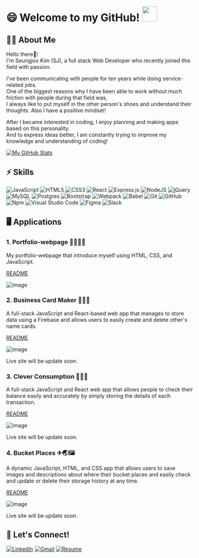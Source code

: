 # 😄 Welcome to my GitHub! <img src="https://raw.githubusercontent.com/MartinHeinz/MartinHeinz/master/wave.gif" width="40px">


## 🙋‍♂️ About Me
Hello there👋! <br />
I'm Seungjoo Kim (SJ), a full stack Web Developer who recently joined this field with passion. <br /> 

I've been communicating with people for ten years while doing service-related jobs. <br />
One of the biggest reasons why I have been able to work without much friction with people during that field was, <br />
I always like to put myself in the other person's shoes and understand their thoughts. Also I have a positive mindset! <br />

After I became interested in coding, I enjoy planning and making apps based on this personality. <br />
And to express ideas better, I am constantly trying to improve my knowledge and understanding of coding!

[![My GitHub Stats](https://github-readme-stats.vercel.app/api/?username=SeungjooKimSJ&count_private=true&theme=outrun&show_icons=true&hide=contribs,stars)]()

<!-- [![My GitHub Language Stats](https://github-readme-stats.vercel.app/api/top-langs/?username=SeungjooKimSJ&langs_count=5&theme=outrun)]() -->


## ⚡ Skills
<img alt="JavaScript" src="https://img.shields.io/badge/javascript-%23323330.svg?style=for-the-badge&logo=javascript&logoColor=%23F7DF1E"/> <img alt="HTML5" src="https://img.shields.io/badge/html5-%23E34F26.svg?style=for-the-badge&logo=html5&logoColor=white"/> <img alt="CSS3" src="https://img.shields.io/badge/css3-%231572B6.svg?style=for-the-badge&logo=css3&logoColor=white"/> <img alt="React" src="https://img.shields.io/badge/react-%2320232a.svg?style=for-the-badge&logo=react&logoColor=%2361DAFB"/> <img alt="Express.js" src="https://img.shields.io/badge/express.js-%23404d59.svg?style=for-the-badge&logo=express&logoColor=%2361DAFB"/> <img alt="NodeJS" src="https://img.shields.io/badge/node.js-%2343853D.svg?style=for-the-badge&logo=node-dot-js&logoColor=white"/> <img alt="jQuery" src="https://img.shields.io/badge/jquery-%230769AD.svg?style=for-the-badge&logo=jquery&logoColor=white"/> <img alt="MySQL" src="https://img.shields.io/badge/mysql-%2300f.svg?style=for-the-badge&logo=mysql&logoColor=white"/> <img alt="Postgres" src ="https://img.shields.io/badge/postgres-%23316192.svg?style=for-the-badge&logo=postgresql&logoColor=white"/> <img alt="Bootstrap" src="https://img.shields.io/badge/bootstrap-%23563D7C.svg?style=for-the-badge&logo=bootstrap&logoColor=white"/> <img alt="Webpack" src="https://img.shields.io/badge/webpack-%238DD6F9.svg?style=for-the-badge&logo=webpack&logoColor=black" /> <img alt="Babel" src="https://img.shields.io/badge/Babel-F9DC3e?style=for-the-badge&logo=babel&logoColor=black" /> <img alt="Git" src="https://img.shields.io/badge/git-%23F05033.svg?style=for-the-badge&logo=git&logoColor=white"/> <img alt="GitHub" src="https://img.shields.io/badge/github-%23121011.svg?style=for-the-badge&logo=github&logoColor=white"/> <img alt="Npm" src="https://img.shields.io/badge/npm-%23CB3837.svg?style=for-the-badge&logo=npm&logoColor=red" /> <img alt="Visual Studio Code" src="https://img.shields.io/badge/Visual Studio Code-0078d7.svg?style=for-the-badge&logo=visual-studio-code&logoColor=white"/> <img alt="Figma" src="https://img.shields.io/badge/figma-%23F24E1E.svg?style=for-the-badge&logo=figma&logoColor=white"/> <img alt="Slack" src="https://img.shields.io/badge/Slack-4A154B?style=for-the-badge&logo=slack&logoColor=white" />

## 🖥 Applications
### **1. Portfolio-webpage 👨‍💼👀🏡** <br />
My portfolio-webpage that introduce myself using HTML, CSS, and JavaScript.

[README](https://github.com/SeungjooKimSJ/portfolio-webpage/blob/master/README.md)

![image](https://user-images.githubusercontent.com/68725614/134993753-fbf4454a-bf39-494a-bbdd-dce0d0ec06a9.png)

### **2. Business Card Maker 💼🤝📰** <br />
A full-stack JavaScript and React-based web app that manages to store data using a Firebase and allows users to easily create and delete other's name cards.

[README](https://github.com/SeungjooKimSJ/business-card-maker/blob/master/README.md)

![image](https://user-images.githubusercontent.com/68725614/134992496-95e3fb2b-1625-4cea-97f3-fbb83490fa18.png)

Live site will be update soon.

### **3. Clever Consumption 💸📖📆** <br />
A full-stack JavaScript and React web app that allows people to check their balance easily and accurately by simply storing the details of each transaction.

[README](https://github.com/SeungjooKimSJ/final-project/blob/master/README.md)

![image](https://user-images.githubusercontent.com/68725614/121446597-b1a2d900-c948-11eb-8e87-ea9d63b72bf4.png)

Live site will be update soon.

### **4. Bucket Places ✈🌏🖼** <br />
A dynamic JavaScript, HTML, and CSS app that allows users to save images and descriptions about where their bucket places and easily check and update or delete their storage history at any time.

[README](https://github.com/SeungjooKimSJ/ajax-project/blob/master/README.md)

![image](https://user-images.githubusercontent.com/68725614/121446834-4b6a8600-c949-11eb-8f43-d029fd6bc14f.png)

Live site will be update soon.

## 🤝 Let's Connect!
[<img alt="LinkedIn" src="https://img.shields.io/badge/linkedin-%230077B5.svg?style=for-the-badge&logo=linkedin&logoColor=white"/>](https://www.linkedin.com/in/seungjoo-kim-sj/) 
[<img alt="Gmail" src="https://img.shields.io/badge/Email-D14836?style=for-the-badge&logo=gmail&logoColor=white" />](https://mail.google.com/mail/u/0/#inbox)
[<img alt="Resume" src="https://img.shields.io/badge/resume-00203F.svg?style=for-the-badge&logo=redux&logoColor=white" />](https://drive.google.com/file/d/1vm7sDew7m4dMNWOytUFuZ2z2t-fjrAp_/view?usp=sharing)


<!--
**SeungjooKimSJ/SeungjooKimSJ** is a ✨ _special_ ✨ repository because its `README.md` (this file) appears on your GitHub profile.

Here are some ideas to get you started:

- 🔭 I’m currently working on ...
- 🌱 I’m currently learning ...
- 👯 I’m looking to collaborate on ...
- 🤔 I’m looking for help with ...
- 💬 Ask me about ...
- 📫 How to reach me: ...
- 😄 Pronouns: ...
- ⚡ Fun fact: ...
-->
